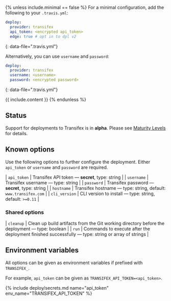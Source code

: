 {% unless include.minimal == false %}
For a minimal configuration, add the following to your `.travis.yml`:

```yaml
deploy:
  provider: transifex
  api_token: <encrypted api_token>
  edge: true # opt in to dpl v2
```
{: data-file=".travis.yml"}

Alternatively, you can use `username` and `password`:

```yaml
deploy:
  provider: transifex
  username: <username>
  password: <encrypted password>
```
{: data-file=".travis.yml"}


{{ include.content }}
{% endunless %}

## Status

Support for deployments to Transifex is in **alpha**. Please see [Maturity Levels](/user/deployment-v2#maturity-levels) for details.
## Known options

Use the following options to further configure the deployment. Either `api_token` or `username` and `password` are required.

| `api_token` | Transifex API token &mdash; **secret**, type: string |
| `username` | Transifex username &mdash; type: string |
| `password` | Transifex password &mdash; **secret**, type: string |
| `hostname` | Transifex hostname &mdash; type: string, default: `www.transifex.com` |
| `cli_version` | CLI version to install &mdash; type: string, default: `>=0.11` |

### Shared options

| `cleanup` | Clean up build artifacts from the Git working directory before the deployment &mdash; type: boolean |
| `run` | Commands to execute after the deployment finished successfully &mdash; type: string or array of strings |

## Environment variables

All options can be given as environment variables if prefixed with `TRANSIFEX_`.

For example, `api_token` can be given as `TRANSIFEX_API_TOKEN=<api_token>`.

{% include deploy/secrets.md name="api_token" env_name="TRANSIFEX_API_TOKEN" %}